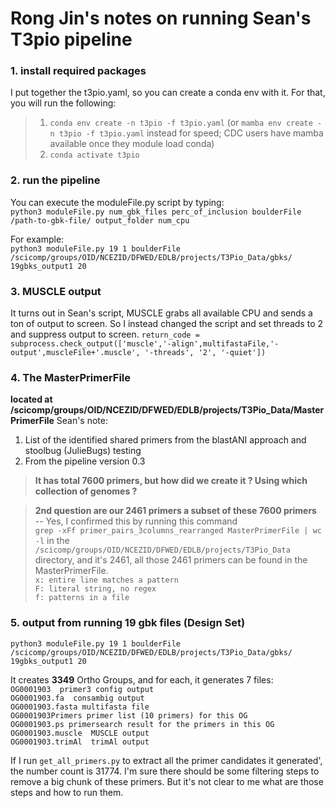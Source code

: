 # Rong Jin's notes on running Sean's T3pio pipeline


### 1.  install required packages  

I put together the t3pio.yaml, so you can create a conda env with it. For that, you will run the following:   
  >   1. `conda env create -n t3pio -f t3pio.yaml` (or `mamba env create -n t3pio -f t3pio.yaml` instead for speed; CDC users have mamba available once they module load conda)   
  >   2.  `conda activate t3pio`  



### 2.  run the pipeline  

You can execute the moduleFile.py script by typing:  
`python3 moduleFile.py num_gbk_files perc_of_inclusion boulderFile /path-to-gbk-file/ output_folder num_cpu`  

For example:  
`python3 moduleFile.py 19 1 boulderFile /scicomp/groups/OID/NCEZID/DFWED/EDLB/projects/T3Pio_Data/gbks/ 19gbks_output1 20`

### 3.  MUSCLE output  
It turns out in Sean's script, MUSCLE grabs all available CPU and sends a ton of output to screen. So I instead changed the script and set threads to 2 and suppress output to screen.
`return_code = subprocess.check_output(['muscle','-align',multifastaFile,'-output',muscleFile+'.muscle', '-threads', '2', '-quiet'])`  


### 4.  The MasterPrimerFile   

 **located at /scicomp/groups/OID/NCEZID/DFWED/EDLB/projects/T3Pio_Data/MasterPrimerFile**  Sean's note:  
1. List of the identified shared primers from the blastANI approach and stoolbug (JulieBugs) testing
2. From the pipeline version 0.3

>  **It has total 7600 primers, but how did we create it ? Using which collection of genomes ?**  

>  **2nd question are our 2461 primers a subset of these 7600 primers**  
>  -- Yes, I confirmed this by running this command  
>  `grep -xFf primer_pairs_3columns_rearranged MasterPrimerFile | wc -l` in the `/scicomp/groups/OID/NCEZID/DFWED/EDLB/projects/T3Pio_Data` directory, and it's 2461, all those 2461 primers can be found in the MasterPrimerFile.    
>  `x: entire line matches a pattern`  
>  `F: literal string, no regex`  
>  `f: patterns in a file`  

### 5. output from running 19 gbk files (Design Set)  
`python3 moduleFile.py 19 1 boulderFile /scicomp/groups/OID/NCEZID/DFWED/EDLB/projects/T3Pio_Data/gbks/ 19gbks_output1 20`  

It creates **3349** Ortho Groups, and for each, it generates 7 files:  
`OG0001903  primer3 config output`  
`OG0001903.fa  consambig output`  
`OG0001903.fasta multifasta file`  
`OG0001903Primers primer list (10 primers) for this OG`  
`OG0001903.ps primersearch result for the primers in this OG`  
`OG0001903.muscle  MUSCLE output`  
`OG0001903.trimAl  trimAl output`  

If I run `get_all_primers.py` to extract all the primer candidates it generated', the number count is 31774.  I'm sure there should be some filtering steps to remove a big chunk of these primers. But it's not clear to me what are those steps and how to run them.
